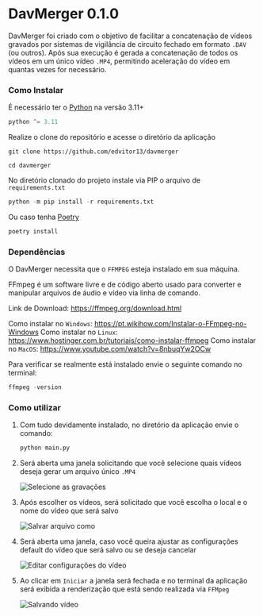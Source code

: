 # DavMerger 0.1.0

DavMerger foi criado com o objetivo de facilitar a concatenação de vídeos gravados por sistemas de vigilância de circuito fechado em formato `.DAV` (ou outros). Após sua execução é gerada a concatenação de todos os vídeos em um único vídeo `.MP4`, permitindo aceleração do vídeo em quantas vezes for necessário.

### Como Instalar

É necessário ter o [Python](https://www.python.org/downloads/) na versão 3.11+
```py
python ^= 3.11
```

Realize o clone do repositório e acesse o diretório da aplicação
```
git clone https://github.com/edvitor13/davmerger
```
```
cd davmerger
```

No diretório clonado do projeto instale via PIP o arquivo de `requirements.txt`
```py
python -m pip install -r requirements.txt
```

Ou caso tenha [Poetry](https://python-poetry.org/docs/)
```py
poetry install
```

### Dependências

O DavMerger necessita que o `FFMPEG` esteja instalado em sua máquina.

FFmpeg é um software livre e de código aberto usado para converter e manipular arquivos de áudio e vídeo via linha de comando.

Link de Download: https://ffmpeg.org/download.html

Como instalar no `Windows`: https://pt.wikihow.com/Instalar-o-FFmpeg-no-Windows
Como instalar no `Linux`: https://www.hostinger.com.br/tutoriais/como-instalar-ffmpeg
Como instalar no `MacOS`: https://www.youtube.com/watch?v=8nbuqYw2OCw

Para verificar se realmente está instalado envie o seguinte comando no terminal:

```python
ffmpeg -version
```

### Como utilizar

1. Com tudo devidamente instalado, no diretório da aplicação envie o comando:

    ```py
    python main.py
    ```

2. Será aberta uma janela solicitando que você selecione quais vídeos deseja gerar um arquivo único `.MP4`

    ![Selecione as gravações](https://media.discordapp.net/attachments/962716686870511689/1084649816535076875/tutorial_1.png?width=692&height=545)
    
3. Após escolher os vídeos, será solicitado que você escolha o local e o nome do vídeo que será salvo

    ![Salvar arquivo como](https://media.discordapp.net/attachments/962716686870511689/1084651107923529748/image.png)
    
4. Será aberta uma janela, caso você queira ajustar as configurações default do vídeo que será salvo ou se deseja cancelar

    ![Editar configurações do vídeo](https://media.discordapp.net/attachments/962716686870511689/1084651610090770482/image.png)
    
5. Ao clicar em `Iniciar` a janela será fechada e no terminal da aplicação será exibida a renderização que está sendo realizada via `FFMpeg`
    
    ![Salvando vídeo](https://media.discordapp.net/attachments/962716686870511689/1084652085338984448/image.png?width=914&height=495)
